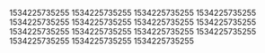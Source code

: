 1534225735255
1534225735255
1534225735255
1534225735255
1534225735255
1534225735255
1534225735255
1534225735255
1534225735255
1534225735255
1534225735255
1534225735255
1534225735255
1534225735255
1534225735255